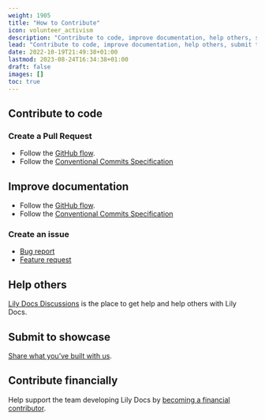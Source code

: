 ```yaml
---
weight: 1905
title: "How to Contribute"
icon: volunteer_activism
description: "Contribute to code, improve documentation, help others, submit to showcase, and contribute financially."
lead: "Contribute to code, improve documentation, help others, submit to showcase, and contribute financially."
date: 2022-10-19T21:49:38+01:00
lastmod: 2023-08-24T16:34:38+01:00
draft: false
images: []
toc: true
---
```


## Contribute to code

### Create a Pull Request

- Follow the [GitHub flow](https://guides.github.com/introduction/flow/).
- Follow the [Conventional Commits Specification](https://www.conventionalcommits.org/en/v1.0.0/)

## Improve documentation

- Follow the [GitHub flow](https://guides.github.com/introduction/flow/).
- Follow the [Conventional Commits Specification](https://www.conventionalcommits.org/en/v1.0.0/)

### Create an issue

- [Bug report](https://gitlab.com/oasci/lilydocs/issues/new?&template=bug_report.yaml)
- [Feature request](https://gitlab.com/oasci/lilydocs/discussions/new?category=feature-requests)

## Help others

[Lily Docs Discussions](https://gitlab.com/oasci/lilydocs/discussions) is the place to get help and help others with Lily Docs.

## Submit to showcase

[Share what you’ve built with us](https://gitlab.com/oasci/lilydocs/discussions/new?category=show-and-tell).

## Contribute financially

Help support the team developing Lily Docs by [becoming a financial contributor](/docs/contributing/financial-contributions/).
